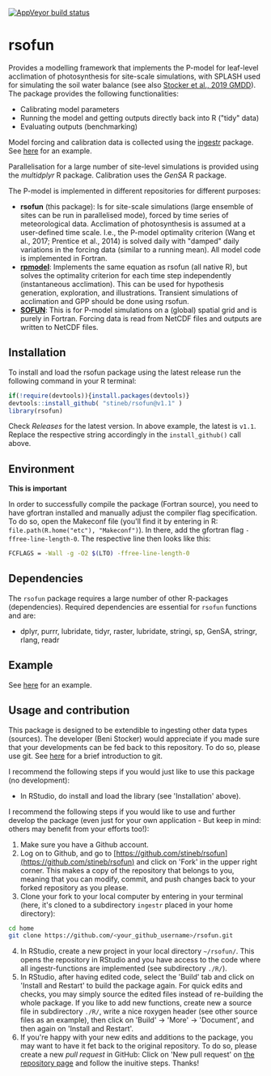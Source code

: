 [![AppVeyor build status](https://ci.appveyor.com/api/projects/status/github/stineb/rsofun?branch=master&svg=true)](https://ci.appveyor.com/project/stineb/rsofun)

# rsofun

Provides a modelling framework that implements the P-model for leaf-level acclimation of photosynthesis for site-scale simulations, with SPLASH used for simulating the soil water balance (see also [Stocker et al., 2019 GMDD](https://www.geosci-model-dev-discuss.net/gmd-2019-200/)). The package provides the following functionalities:

- Calibrating model parameters
- Running the model and getting outputs directly back into R ("tidy" data)
- Evaluating outputs (benchmarking)

Model forcing and calibration data is collected using the [ingestr](https://stineb.github.io/ingestr/) package. See [here](https://rpubs.com/stineb/rsofun) for an example.

Parallelisation for a large number of site-level simulations is provided using the *multidplyr* R package. Calibration uses the *GenSA* R package.  

The P-model is implemented in different repositories for different purposes:

- **rsofun** (this package): Is for site-scale simulations (large ensemble of sites can be run in parallelised mode), forced by time series of meteorological data. Acclimation of photosynthesis is assumed at a user-defined time scale. I.e., the P-model optimality criterion (Wang et al., 2017; Prentice et al., 2014) is solved daily with "damped" daily variations in the forcing data (similar to a running mean). All model code is implemented in Fortran.
- [**rpmodel**](https://stineb.github.io/rpmodel/): Implements the same equation as rsofun (all native R), but solves the optimality criterion for each time step independently (instantaneous acclimation). This can be used for hypothesis generation, exploration, and illustrations. Transient simulations of acclimation and GPP should be done using rsofun.
- [**SOFUN**](https://stineb.github.io/sofun/): This is for P-model simulations on a (global) spatial grid and is purely in Fortran. Forcing data is read from NetCDF files and outputs are written to NetCDF files.

## Installation

To install and load the rsofun package using the latest release run the following command in your R terminal: 
```r
if(!require(devtools)){install.packages(devtools)}
devtools::install_github( "stineb/rsofun@v1.1" )
library(rsofun)
```
Check *Releases* for the latest version. In above example, the latest is `v1.1`. Replace the respective string accordingly in the `install_github()` call above.

## Environment

**This is important**

In order to successfully compile the package (Fortran source), you need to have gfortran installed and manually adjust the compiler flag specification. To do so, open the Makeconf file (you'll find it by entering in R: `file.path(R.home("etc"), "Makeconf")`). In there, add the gfortran flag `-ffree-line-length-0`. The respective line then looks like this:
```sh
FCFLAGS = -Wall -g -O2 $(LTO) -ffree-line-length-0
```

## Dependencies

The `rsofun` package requires a large number of other R-packages (dependencies). Required dependencies are essential for `rsofun` functions and are:

- dplyr, purrr, lubridate, tidyr, raster, lubridate, stringi, sp, GenSA, stringr, rlang, readr

## Example

See [here](https://rpubs.com/stineb/rsofun) for an example.

## Usage and contribution

This package is designed to be extendible to ingesting other data types (sources). The developer (Beni Stocker) would appreciate if you made sure that your developments can be fed back to this repository. To do so, please use git. See [here](http://rogerdudler.github.io/git-guide/) for a brief introduction to git. 

I recommend the following steps if you would just like to use this package (no development):

- In RStudio, do install and load the library (see 'Installation' above).

I recommend the following steps if you would like to use and further develop the package (even just for your own application - But keep in mind: others may benefit from your efforts too!):

1. Make sure you have a Github account.
2. Log on to Github, and go to [https://github.com/stineb/rsofun](https://github.com/stineb/rsofun) and click on 'Fork' in the upper right corner. This makes a copy of the repository that belongs to you, meaning that you can modify, commit, and push changes back to your forked repository as you please.
3. Clone your fork to your local computer by entering in your terminal (here, it's cloned to a subdirectory `ingestr` placed in your home directory):
```sh
cd home
git clone https://github.com/<your_github_username>/rsofun.git
```
4. In RStudio, create a new project in your local directory `~/rsofun/`. This opens the repository in RStudio and you have access to the code where all ingestr-functions are implemented (see subdirectory `./R/`).
5. In RStudio, after having edited code, select the 'Build' tab and click on 'Install and Restart' to build the package again. For quick edits and checks, you may simply source the edited files instead of re-building the whole package. If you like to add new functions, create new a source file in subdirectory `./R/`, write a nice roxygen header (see other source files as an example), then click on 'Build' -> 'More' -> 'Document', and then again on 'Install and Restart'.
6. If you're happy with your new edits and additions to the package, you may want to have it fet back to the original repository. To do so, please create a new *pull request* in GitHub: Click on 'New pull request' on [the repository page](https://github.com/stineb/rsofun) and follow the inuitive steps. Thanks!

